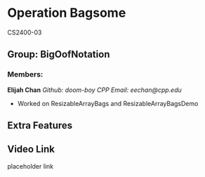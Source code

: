 # Operation Bagsome
CS2400-03

## Group: BigOofNotation

### Members:
**Elijah Chan**
_Github: doom-boy_
_CPP Email: eechan@cpp.edu_
* Worked on ResizableArrayBags and ResizableArrayBagsDemo



## Extra Features

## Video Link

placeholder link